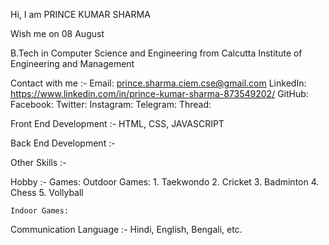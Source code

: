 Hi, I am PRINCE KUMAR SHARMA

Wish me on 08 August

B.Tech in Computer Science and Engineering from Calcutta Institute of Engineering and Management 

Contact with me :-
  Email: prince.sharma.ciem.cse@gmail.com
  LinkedIn: https://www.linkedin.com/in/prince-kumar-sharma-873549202/
  GitHub:
  Facebook:
  Twitter:
  Instagram:
  Telegram:
  Thread:
  
Front End Development :-
  HTML, CSS, JAVASCRIPT

Back End Development :-


Other Skills :-

Hobby :-
  Games:
    Outdoor Games:
      1. Taekwondo
      2. Cricket
      3. Badminton
      4. Chess
      5. Vollyball
    
    Indoor Games:
      
      

Communication Language :- Hindi, English, Bengali, etc.



